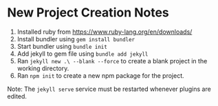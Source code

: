 # New Project Creation Notes

1. Installed ruby from https://www.ruby-lang.org/en/downloads/
2. Install bundler using `gem install bundler`
3. Start bundler using `bundle init`
4. Add jekyll to gem file using `bundle add jekyll`
5. Ran `jekyll new .\ --blank --force` to create a blank project in the working directory.
6. Ran `npm init` to create a new npm package for the project.


Note: The `jekyll serve` service must be restarted whenever plugins are edited.

